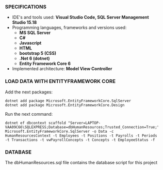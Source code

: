 ### SPECIFICATIONS
- IDE's and tools used: **Visual Studio Code, SQL Server Management Studio 15.18**
- Programming languages, frameworks and versions used:
    - **MS SQL Server**
    - **C#**
    - **Javascript**
    - **HTML**
    - **bootstrap 5 (CSS)**
    - **.Net 6 (dotnet)**
    - **Entity Framework Core 6**
- Implemented architecture: **Model View Controller**

### LOAD DATA WITH ENTITYFRAMEWORK CORE

Add the next packages: 
 ```
 dotnet add package Microsoft.EntityFrameworkCore.SqlServer
 dotnet add package Microsoft.EntityFrameworkCore.Design
 ```

Run the next command:
```
dotnet ef dbcontext scaffold "Server=LAPTOP-VAA09C66\SQLEXPRESS;Database=dbHumanResources;Trusted_Connection=True;" Microsoft.EntityFrameworkCore.SqlServer -o Data -c HumanResourcesContext -t Employees -t Positions -t Payrolls -t Periods -t Transactions -t vwPayrollConcepts -t Concepts -t EmployeeStatus -f
```

### DATABASE
The dbHumanResources.sql file contains the database script for this project
